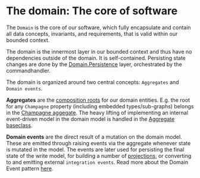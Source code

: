# The domain: The core of software

The `Domain` is the core of our software, which fully encapsulate and contain all data concepts, invariants, and requirements, that is valid within our bounded context.

The domain is the innermost layer in our bounded context and thus have no dependencies outside of the domain. It is self-contained. Persisting state changes are done by the [Domain.Persistence](../Domain.Persistence) layer, orchestrated by the commandhandler.

The domain is organized around two central concepts: `Aggregates` and `Domain events`.

**Aggregates** are the [composition roots](https://microservices.io/patterns/data/aggregate.html) for our domain entities. E.g. the root for any `Champagne` property (including embedded types/sub-graphs) belongs in the [Champagne aggegate](Aggregates/Champagne/Champagne.cs). The heavy lifting of implementing an internal event-driven model in the domain model is handled in the [Aggregate baseclass](Aggregates/Aggregate.cs).

**Domain events** are the direct result of a mutation on the domain model. These are emitted through raising events via the aggregate whenever state is mutated in the model. The events are later used for persisting the final state of the write model, for building a number of [projections](../Projections), or converting to and emitting external `integration events`. Read more about the Domain Event pattern [here](https://microservices.io/patterns/data/domain-event.html).